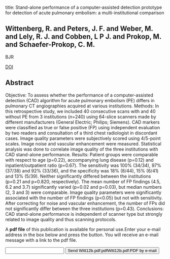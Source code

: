 title: Stand-alone performance of a computer-assisted detection prototype for detection of acute pulmonary embolism: a multi-institutional comparison

## Wittenberg, R. and Peters, J. F. and Weber, M. and Lely, R. J. and Cobben, L P J. and Prokop, M. and Schaefer-Prokop, C. M.
BJR

<a href="https://doi.org/10.1259/bjr/26769569">DOI</a>

## Abstract
Objective: To assess whether the performance of a computer-assisted detection (CAD) algorithm for acute pulmonary embolism (PE) differs in pulmonary CT angiographies acquired at various institutions. Methods: In this retrospective study, we included 40 consecutive scans with and 40 without PE from 3 institutions (n=240) using 64-slice scanners made by different manufacturers (General Electric; Philips; Siemens). CAD markers were classified as true or false positive (FP) using independent evaluation by two readers and consultation of a third chest radiologist in discordant cases. Image quality parameters were subjectively scored using 4/5-point scales. Image noise and vascular enhancement were measured. Statistical analysis was done to correlate image quality of the three institutions with CAD stand-alone performance. Results: Patient groups were comparable with respect to age (p=0.22), accompanying lung disease (p=0.12) and inpatient/outpatient ratio (p=0.67). The sensitivity was 100% (34/34), 97% (37/38) and 92% (33/36), and the specificity was 18% (8/44), 15% (6/41) and 13% (5/39). Neither significantly differed between the institutions (p=0.21 and p=0.820, respectively). The mean number of FP findings (4.5, 6.2 and 3.7) significantly varied (p=0.02 and p=0.03), but median numbers (2, 3 and 3) were comparable. Image quality parameters were significantly associated with the number of FP findings (p<0.05) but not with sensitivity. After correcting for noise and vascular enhancement, the number of FPs did not significantly differ between the three institutions (p=0.43). Conclusions: CAD stand-alone performance is independent of scanner type but strongly related to image quality and thus scanning protocols.

A <b>pdf file</b> of this publication is available for personal use.Enter your e-mail address in the box below and press the button. You will receive an e-mail message with a link to the pdf file.
<form action="sender.php">  <input type="text" name="email">  <input type="submit" value="Send Witt12b.pdf:pdfWitt12b.pdf:PDF by e-mail"></form>